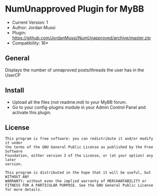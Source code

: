 NumUnapproved Plugin for MyBB
==========

+ Current Version: 1
+ Author: Jordan Mussi
+ Plugin: https://github.com/JordanMussi/NumUnapproved/archive/master.zip
+ Compatibility: 16*

General
----------
Displays the number of unnaproved posts/threads the user has in the UserCP

Install
----------
+ Upload all the files (not readme.md) to your MyBB forum.
+ Go to your config-plugins module in your Admin Control Panel and activate this plugin.

License
----------
````
This program is free software: you can redistribute it and/or modify it under 
the terms of the GNU General Public License as published by the Free Software 
Foundation, either version 3 of the License, or (at your option) any later 
version.

This program is distributed in the hope that it will be useful, but WITHOUT ANY 
WARRANTY; without even the implied warranty of MERCHANTABILITY or 
FITNESS FOR A PARTICULAR PURPOSE. See the GNU General Public License 
for more details.
````
